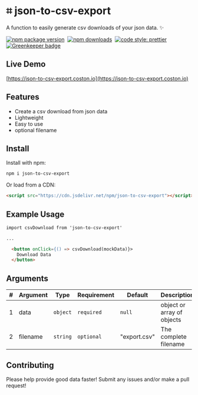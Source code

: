 # ⌗ json-to-csv-export
A function to easily generate csv downloads of your json data. ✨

[![npm package version](https://badge.fury.io/js/json-to-csv-export.svg)](https://www.npmjs.com/package/json-to-csv-export)&nbsp;
[![npm downloads](https://img.shields.io/npm/dm/json-to-csv-export.svg)](https://www.npmjs.com/package/json-to-csv-export)&nbsp;
[![code style: prettier](https://img.shields.io/badge/code_style-prettier-ff69b4.svg)](https://prettier.io) [![Greenkeeper badge](https://badges.greenkeeper.io/coston/json-to-csv-export.svg)](https://greenkeeper.io/)

## Live Demo 
[https://json-to-csv-export.coston.io](https://json-to-csv-export.coston.io)

## Features
- Create a csv download from json data
- Lightweight
- Easy to use
- optional filename

## Install

Install with npm:
```sh
npm i json-to-csv-export
```
Or load from a CDN:
```html
<script src="https://cdn.jsdelivr.net/npm/json-to-csv-export"></script>
```

## Example Usage
```html
import csvDownload from 'json-to-csv-export'

...

  <button onClick={() => csvDownload(mockData)}>
    Download Data
  </button>
```

## Arguments

|#| Argument      | Type      | Requirement     | Default | Description                                         |
|-| --------- | --------- | ------------ | ------- | --------------------------------------------------- |
|1| data     | `object`  | `required` | `null`  | object or array of objects             |
|2| filename| `string`  | `optional` | "export.csv"  | The complete filename          |

## Contributing

Please help provide good data faster! Submit any issues and/or make a pull request!